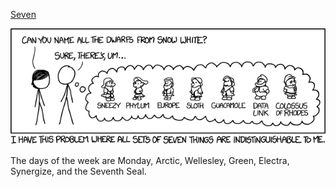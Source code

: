 [Seven](https://xkcd.com/1417)

![Seven](./random_comic.png)

The days of the week are Monday, Arctic, Wellesley, Green, Electra, Synergize, and the Seventh Seal.

